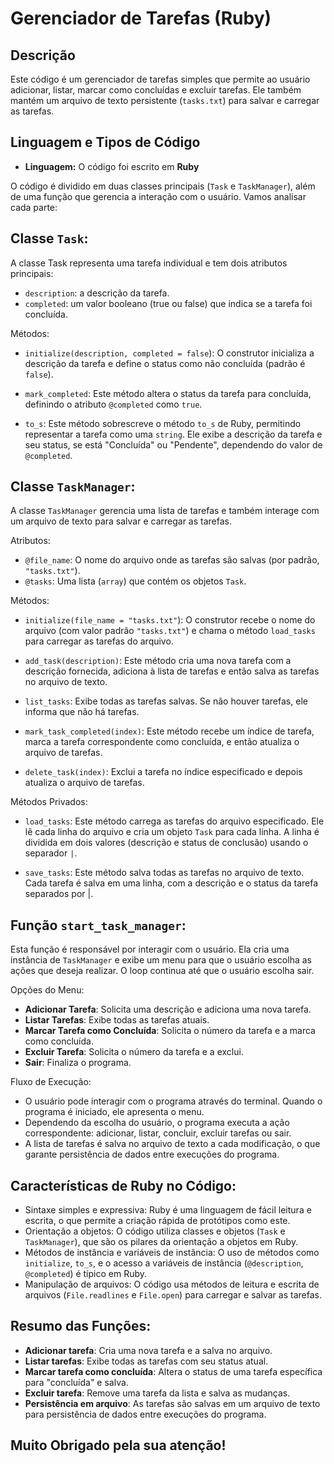 
# Gerenciador de Tarefas (Ruby)

## Descrição
Este código é um gerenciador de tarefas simples que permite ao usuário adicionar, listar, marcar como concluídas e excluir tarefas. Ele também mantém um arquivo de texto persistente (`tasks.txt`) para salvar e carregar as tarefas.

## Linguagem e Tipos de Código
- **Linguagem:** O código foi escrito em **Ruby**

O código é dividido em duas classes principais (`Task` e `TaskManager`), além de uma função que gerencia a interação com o usuário. Vamos analisar cada parte:

## Classe `Task`:
A classe Task representa uma tarefa individual e tem dois atributos principais:

- `description`: a descrição da tarefa.
- `completed`: um valor booleano (true ou false) que indica se a tarefa foi concluída.

Métodos:
- `initialize(description, completed = false`): O construtor inicializa a descrição da tarefa e define o status como não concluída (padrão é `false`).

- `mark_completed`: Este método altera o status da tarefa para concluída, definindo o atributo `@completed` como `true`.

- `to_s`: Este método sobrescreve o método `to_s` de Ruby, permitindo representar a tarefa como uma `string`. Ele exibe a descrição da tarefa e seu status, se está "Concluída" ou "Pendente", dependendo do valor de `@completed`.

## Classe `TaskManager`:
A classe `TaskManager` gerencia uma lista de tarefas e também interage com um arquivo de texto para salvar e carregar as tarefas.

Atributos:
- `@file_name`: O nome do arquivo onde as tarefas são salvas (por padrão, `"tasks.txt"`).
- `@tasks`: Uma lista (`array`) que contém os objetos `Task`.

Métodos:
- `initialize(file_name = "tasks.txt"`): O construtor recebe o nome do arquivo (com valor padrão `"tasks.txt"`) e chama o método `load_tasks` para carregar as tarefas do arquivo.

- `add_task(description)`: Este método cria uma nova tarefa com a descrição fornecida, adiciona à lista de tarefas e então salva as tarefas no arquivo de texto.

- `list_tasks`: Exibe todas as tarefas salvas. Se não houver tarefas, ele informa que não há tarefas.

- `mark_task_completed(index)`: Este método recebe um índice de tarefa, marca a tarefa correspondente como concluída, e então atualiza o arquivo de tarefas.

- `delete_task(index)`: Exclui a tarefa no índice especificado e depois atualiza o arquivo de tarefas.

Métodos Privados:
- `load_tasks`: Este método carrega as tarefas do arquivo especificado. Ele lê cada linha do arquivo e cria um objeto `Task` para cada linha. A linha é dividida em dois valores (descrição e status de conclusão) usando o separador `|`.

- `save_tasks`: Este método salva todas as tarefas no arquivo de texto. Cada tarefa é salva em uma linha, com a descrição e o status da tarefa separados por |.

## Função `start_task_manager`:
Esta função é responsável por interagir com o usuário. Ela cria uma instância de `TaskManager` e exibe um menu para que o usuário escolha as ações que deseja realizar. O loop continua até que o usuário escolha sair.

Opções do Menu:
- **Adicionar Tarefa**: Solicita uma descrição e adiciona uma nova tarefa.
- **Listar Tarefas**: Exibe todas as tarefas atuais.
- **Marcar Tarefa como Concluída**: Solicita o número da tarefa e a marca como concluída.
- **Excluir Tarefa**: Solicita o número da tarefa e a exclui.
- **Sair**: Finaliza o programa.

Fluxo de Execução:
- O usuário pode interagir com o programa através do terminal. Quando o programa é iniciado, ele apresenta o menu.
- Dependendo da escolha do usuário, o programa executa a ação correspondente: adicionar, listar, concluir, excluir tarefas ou sair.
- A lista de tarefas é salva no arquivo de texto a cada modificação, o que garante persistência de dados entre execuções do programa.

## Características de Ruby no Código:

- Sintaxe simples e expressiva: Ruby é uma linguagem de fácil leitura e escrita, o que permite a criação rápida de protótipos como este.
- Orientação a objetos: O código utiliza classes e objetos (`Task` e `TaskManager`), que são os pilares da orientação a objetos em Ruby.
- Métodos de instância e variáveis de instância: O uso de métodos como `initialize`, `to_s`, e o acesso a variáveis de instância (`@description`, `@completed`) é típico em Ruby.
- Manipulação de arquivos: O código usa métodos de leitura e escrita de arquivos (`File.readlines` e `File.open`) para carregar e salvar as tarefas.

## Resumo das Funções:
- **Adicionar tarefa**: Cria uma nova tarefa e a salva no arquivo.
- **Listar tarefas**: Exibe todas as tarefas com seu status atual.
- **Marcar tarefa como concluída**: Altera o status de uma tarefa específica para "concluída" e salva.
- **Excluir tarefa**: Remove uma tarefa da lista e salva as mudanças.
- **Persistência em arquivo**: As tarefas são salvas em um arquivo de texto para persistência de dados entre execuções do programa.

## **Muito Obrigado pela sua atenção!**
